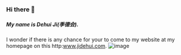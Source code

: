 ### Hi there 👋
##### My name is Dehui Ji(季德会).
I wonder if there is any chance for your to come to my website at my homepage on this http:www.jidehui.com.
![image](https://mat1.gtimg.com/pingjs/ext2020/qqindex2018/dist/img/qq_logo_2x.png)

<!--
**jidehui/jidehui** is a ✨ _special_ ✨ repository because its `README.md` (this file) appears on your GitHub profile.


Here are some ideas to get you started:

- 🔭 I’m currently working on ...
- 🌱 I’m currently learning ...
- 👯 I’m looking to collaborate on ...
- 🤔 I’m looking for help with ...
- 💬 Ask me about ...
- 📫 How to reach me: ...
- 😄 Pronouns: ...
- ⚡ Fun fact: ...
-->
